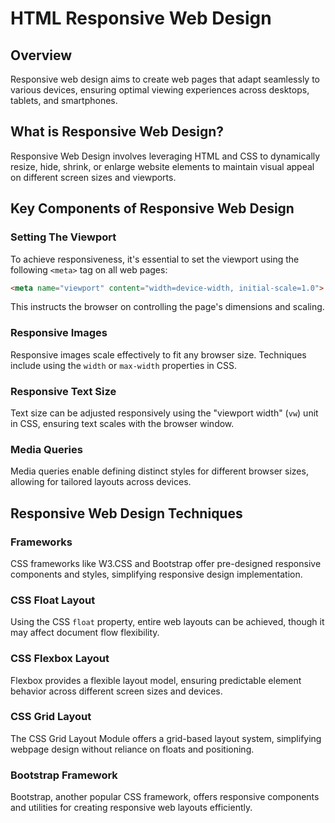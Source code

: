 # HTML Responsive Web Design

## Overview

Responsive web design aims to create web pages that adapt seamlessly to various devices, ensuring optimal viewing experiences across desktops, tablets, and smartphones.

## What is Responsive Web Design?

Responsive Web Design involves leveraging HTML and CSS to dynamically resize, hide, shrink, or enlarge website elements to maintain visual appeal on different screen sizes and viewports.

## Key Components of Responsive Web Design

### Setting The Viewport

To achieve responsiveness, it's essential to set the viewport using the following `<meta>` tag on all web pages:

```html
<meta name="viewport" content="width=device-width, initial-scale=1.0">
```

This instructs the browser on controlling the page's dimensions and scaling.

### Responsive Images

Responsive images scale effectively to fit any browser size. Techniques include using the `width` or `max-width` properties in CSS.

### Responsive Text Size

Text size can be adjusted responsively using the "viewport width" (`vw`) unit in CSS, ensuring text scales with the browser window.

### Media Queries

Media queries enable defining distinct styles for different browser sizes, allowing for tailored layouts across devices.

## Responsive Web Design Techniques

### Frameworks

CSS frameworks like W3.CSS and Bootstrap offer pre-designed responsive components and styles, simplifying responsive design implementation.

### CSS Float Layout

Using the CSS `float` property, entire web layouts can be achieved, though it may affect document flow flexibility.

### CSS Flexbox Layout

Flexbox provides a flexible layout model, ensuring predictable element behavior across different screen sizes and devices.

### CSS Grid Layout

The CSS Grid Layout Module offers a grid-based layout system, simplifying webpage design without reliance on floats and positioning.

### Bootstrap Framework

Bootstrap, another popular CSS framework, offers responsive components and utilities for creating responsive web layouts efficiently.
